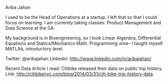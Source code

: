 Ariba Jahan

I used to be the Head of Operations at a startup. I left that so that I could focus on learning.  I am currently taking classes: Product Management and Data Science at the GA. 

My background is in Bioengineering, so I took Linear Algenbra, Differential Equations and Statics/Mechanics Math. Programming wise- I taught myself MATLAb, introductory level. 

Twitter: @aribajahan
Linkedin: http://www.linkedin.com/in/aribajahan/

Recent Data Article I read: Citibike released their data on public trip history. Link: http://citibikenyc.com/blog/2014/03/31/citi-bike-trip-history-data